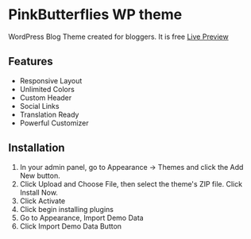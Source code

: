 # PinkButterflies WP theme

WordPress Blog Theme created for bloggers. It is free
[Live Preview](http://damirp.com/work/pb/)

## Features
* Responsive Layout
* Unlimited Colors
* Custom Header
* Social Links
* Translation Ready
* Powerful Customizer

## Installation
1. In your admin panel, go to Appearance -> Themes and click the Add New button.
2. Click Upload and Choose File, then select the theme's ZIP file. Click Install Now.
3. Click Activate
4. Click begin installing plugins
5. Go to Appearance, Import Demo Data
6. Click Import Demo Data Button